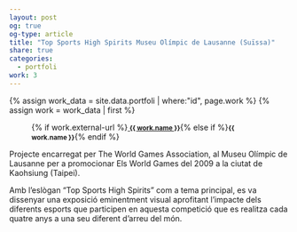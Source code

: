 ```yaml
---
layout: post
og: true
og-type: article
title: "Top Sports High Spirits Museu Olímpic de Lausanne (Suïssa)" 
share: true
categories:
  - portfoli
work: 3
---
```


{% assign work_data = site.data.portfoli | where:"id", page.work %}
{% assign work = work_data | first %}
<figure>
	<div class="padding-artwork-container">
		<div class="embed-container embed-container_4-3">
			<core-image sizing="cover" class="core-image-size" preload fade src="/images/{{ work.featured-img }}"></core-image>	
		</div>
	</div>
	<figcaption>
		<p>{% if work.external-url %}<a href="{{ work.external-url }}"><small><i class="fa fa-external-link"></i> <strong>{{ work.name }}</strong></small></a>{% else if %}<small><strong>{{ work.name }}</strong></small>{% endif %}</p>
	</figcaption>
</figure>

<!--more-->

Projecte encarregat per The World Games Association, al Museu Olímpic de Lausanne per a promocionar Els World Games del 2009 a la ciutat de Kaohsiung (Taipei).

Amb l’eslògan “Top Sports High Spirits” com a tema principal, es va dissenyar una exposició eminentment visual aprofitant l’impacte dels diferents esports que participen en aquesta competició que es realitza cada quatre anys a una seu diferent d’arreu del món.